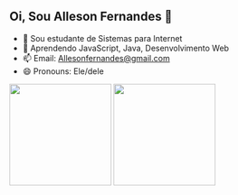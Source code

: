 ## Oi, Sou Alleson Fernandes 👋


- 🔭 Sou estudante de Sistemas para Internet
- 🌱 Aprendendo JavaScript, Java, Desenvolvimento Web
- 📫 Email: Allesonfernandes@gmail.com
- 😄 Pronouns: Ele/dele

<div>
<img height="180em" src="https://github-readme-stats.vercel.app/api?username=allesonfernandes&show_icons=true&theme=dracula&include_all_commits=true&count_private=true"/>
<img height="180" src="https://github-readme-stats.vercel.app/api/top-langs/?username=allesonfernandes&layout=compact&langs_count=16&theme=dracula"/>
</div>
